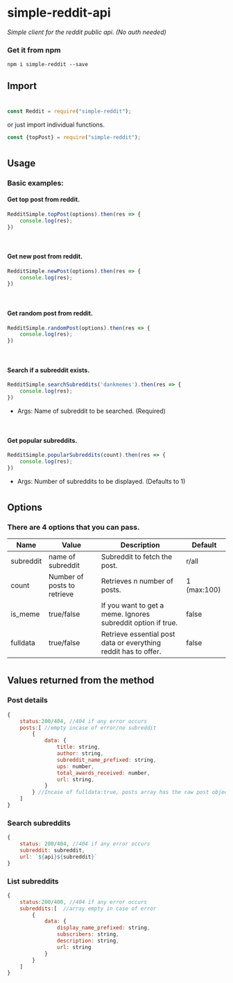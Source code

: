 # simple-reddit-api
_Simple client for the reddit public api. (No auth needed)_

### Get it from npm

`npm i simple-reddit --save`

## Import
#
```js
const Reddit = require("simple-reddit");
```
or just import individual functions.

```js
const {topPost} = require("simple-reddit");
```
#
## Usage
### Basic examples:
#### Get top post from reddit.
```js 
RedditSimple.topPost(options).then(res => {
    console.log(res);
})
```
&nbsp;
#### Get new post from reddit.
```js 
RedditSimple.newPost(options).then(res => {
    console.log(res);
})
```
&nbsp;
#### Get random post from reddit.
```js 
RedditSimple.randomPost(options).then(res => {
    console.log(res);
})
```
&nbsp;
#### Search if a subreddit exists.

```js 
RedditSimple.searchSubreddits('dankmemes').then(res => {
    console.log(res);
})
```
- Args: Name of subreddit to be searched. (Required)

&nbsp;
#### Get popular subreddits.
```js 
RedditSimple.popularSubreddits(count).then(res => {
    console.log(res);
})
```
- Args: Number of subreddits to be displayed. (Defaults to 1)
#
## Options
### There are 4 options that you can pass.
| Name      | Value                       | Description                                                      | Default     |
|-----------|-----------------------------|------------------------------------------------------------------|-------------|
| subreddit | name of subreddit           | Subreddit to fetch the post.                                     | r/all       |
| count     | Number of posts to retrieve | Retrieves n number of posts.                                     | 1 (max:100) |
| is_meme   | true/false                  | If you want to get a meme.  Ignores subreddit option if true.    | false       |
| fulldata  | true/false                  | Retrieve essential post data or  everything reddit has to offer. | false       |
#
## Values returned from the method
### Post details
```js
{
    status:200/404, //404 if any error occurs
    posts:[ //empty incase of error/no subreddit
        {
            data: {
		        title: string,
		        author: string,
		        subreddit_name_prefixed: string,
		        ups: number,
		        total_awards_received: number,
		        url: string,
	        }
        } //Incase of fulldata:true, posts array has the raw post object returned by reddit
    ]
}
```
### Search subreddits
```js
{
	status: 200/404, //404 if any error occurs
	subreddit: subreddit,
	url: `${api}${subreddit}`
}
``` 
### List subreddits
```js
{
    status:200/400, //404 if any error occurs
    subreddits:[  //array empty in case of error
        {
            data: {
		        display_name_prefixed: string,
		        subscribers: string,
		        description: string,
		        url: string
            }
        }
    ]
}
```
#
